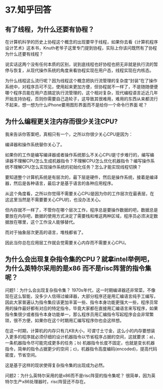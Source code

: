 # 37.知乎回答

## 有了线程，为什么还要有协程？

在计算机科学的历史上协程这个概念的出现要早于线程，如果你去看《计算机程序设计艺术》这本书，Knuth老爷子这里专门提到协程，实际上你该问既然有了协程为什么还要有线程？&#x20;

说实话这两个没有任何本质的区别，说到底线程也好协程也把无非就是执行流的暂停与恢复，从现代操作系统的角度来看协程实现在用户态，线程实现在内核态。&#x20;

为什么线程这么流行呢？因为线程这个概念把执行流管理的复杂度“封装”在了操作系统中，对程序员可不见，使用起来更加方便，但协程就不一样了，不是随随便便哪个程序员能在用户态搞定执行流管理的，这个相对复杂，现代编程语言近近几年开始支持协程，否则你需要自己造轮子，这导致其很难用，难用的东西从来都流行不起来，想一想为什么iPhone要用图形界面而不是给你一个命令行界面 呢？

## 为什么编程更关注内存而很少关注CPU?&#x20;

我来告诉你答案吧，真相只有一个，之所以你很少关心CPU是因为：&#x20;

编译器和操作系统替你关心了。&#x20;

如果你的工作是编写编译器或者操作系统那么不关心CPU是寸步难行的，编写编译器不理解CPU怎么生成机器指令？不理解CPU怎么优化机器指令？编写操作系统不理解CPU怎么实现操作系统的初始化任务？怎么才能实现线程切换？&#x20;

要知道整个计算机系统是有层次的，最下层是硬件，然后是操作系统，接着是编译器，然后是各种语言，最后才是基于语言的各种应用程序。&#x20;

从这个角度看，之所以你觉得不需要关心CPU是因为你的工作层次在最表层，在这这里当然是不需要要关心CPU的，也没办法关心。&#x20;

但内存就不一样了，不管你在哪个层次工作，程序总是要操作数据的吧，数据总是要放在内存吧，数据的使用方式决定了需要栈和堆这两种区域，程序员必须决定数据放在哪里，这个工作没人能够替代。&#x20;

而对于抽象层次更高的语言，堆栈都省了。&#x20;

因此当你总在应用层工作就会觉需要关心内存而不需要关心CPU。

## 为什么会出现复杂指令集的CPU？就拿intel举例吧，为什么英特尔采用的是x86 而不是risc阵营的指令集呢？

问题1：为什么会出现复杂指令集？ 1970s年代，这一时期编译器还非常菜，不像现在这么智能，没多少人信得过编译器，大部分程序还是用汇编语言纯手工编写，因此大家普遍认为指令集应该更加丰富一些、指令本身功能更强大一些，程序员常用的操作最好都有对应的特定指令，毕竟大家都在直接用汇编语言来写程序，如果指令集很少或者指令本身功能单一，那么程序员用汇编指令写起程序会会非常繁琐，很不方便，如果你在这个时期用汇编写程序你也会这样想。&#x20;

在这一时期，计算机的内存只有几KB大小，可谓寸土寸金，这么小的内存要想装入更多的程序就必须仔细的设计机器指令以节省程序占据的空间，这就要求：a)，一条机器指令尽可能完成更多的任务；b) 机器指令长度不固定，也就是变长机器指令，简单的指令占据更少的空间；c)，机器指令高度编码(encoded)，提高代码密度，节省空间。&#x20;

这是基于这样的现状使得复杂指令集的出现成为必然。&#x20;

问题2：为什么英特尔采用的是x86而不是risc阵营的指令集呢？ 很简单，因为英特尔生产x86处理器时，risc阵营还不存在。

